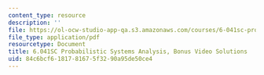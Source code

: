 ```yaml
---
content_type: resource
description: ''
file: https://ol-ocw-studio-app-qa.s3.amazonaws.com/courses/6-041sc-probabilistic-systems-analysis-and-applied-probability-fall-2013/84c6bcf6181781675f3290a95de50ce4_MIT6_041SCF13_Lec12BonSol.pdf
file_type: application/pdf
resourcetype: Document
title: 6.041SC Probabilistic Systems Analysis, Bonus Video Solutions
uid: 84c6bcf6-1817-8167-5f32-90a95de50ce4
---
```

